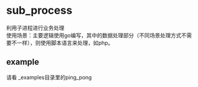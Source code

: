 # sub_process
利用子进程进行业务处理  
使用场景：主要逻辑使用go编写，其中的数据处理部分（不同场景处理方式不需要不一样），则使用脚本语言来处理，如php。  


## example
请看 _examples目录里的ping_pong